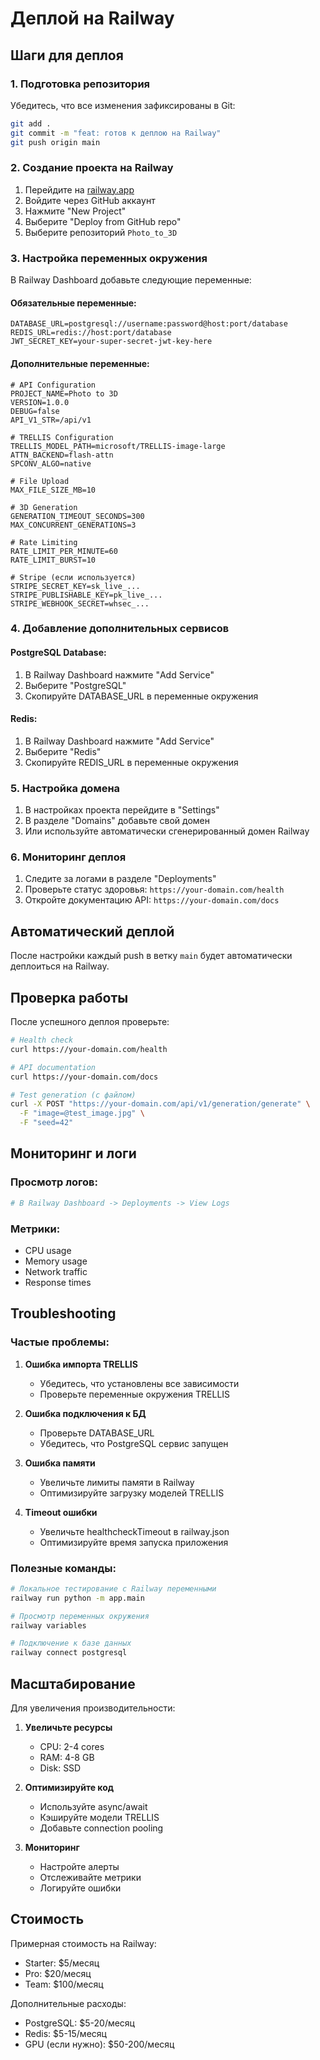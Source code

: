 # Деплой на Railway

## Шаги для деплоя

### 1. Подготовка репозитория

Убедитесь, что все изменения зафиксированы в Git:

```bash
git add .
git commit -m "feat: готов к деплою на Railway"
git push origin main
```

### 2. Создание проекта на Railway

1. Перейдите на [railway.app](https://railway.app)
2. Войдите через GitHub аккаунт
3. Нажмите "New Project"
4. Выберите "Deploy from GitHub repo"
5. Выберите репозиторий `Photo_to_3D`

### 3. Настройка переменных окружения

В Railway Dashboard добавьте следующие переменные:

#### Обязательные переменные:
```env
DATABASE_URL=postgresql://username:password@host:port/database
REDIS_URL=redis://host:port/database
JWT_SECRET_KEY=your-super-secret-jwt-key-here
```

#### Дополнительные переменные:
```env
# API Configuration
PROJECT_NAME=Photo to 3D
VERSION=1.0.0
DEBUG=false
API_V1_STR=/api/v1

# TRELLIS Configuration
TRELLIS_MODEL_PATH=microsoft/TRELLIS-image-large
ATTN_BACKEND=flash-attn
SPCONV_ALGO=native

# File Upload
MAX_FILE_SIZE_MB=10

# 3D Generation
GENERATION_TIMEOUT_SECONDS=300
MAX_CONCURRENT_GENERATIONS=3

# Rate Limiting
RATE_LIMIT_PER_MINUTE=60
RATE_LIMIT_BURST=10

# Stripe (если используется)
STRIPE_SECRET_KEY=sk_live_...
STRIPE_PUBLISHABLE_KEY=pk_live_...
STRIPE_WEBHOOK_SECRET=whsec_...
```

### 4. Добавление дополнительных сервисов

#### PostgreSQL Database:
1. В Railway Dashboard нажмите "Add Service"
2. Выберите "PostgreSQL"
3. Скопируйте DATABASE_URL в переменные окружения

#### Redis:
1. В Railway Dashboard нажмите "Add Service"
2. Выберите "Redis"
3. Скопируйте REDIS_URL в переменные окружения

### 5. Настройка домена

1. В настройках проекта перейдите в "Settings"
2. В разделе "Domains" добавьте свой домен
3. Или используйте автоматически сгенерированный домен Railway

### 6. Мониторинг деплоя

1. Следите за логами в разделе "Deployments"
2. Проверьте статус здоровья: `https://your-domain.com/health`
3. Откройте документацию API: `https://your-domain.com/docs`

## Автоматический деплой

После настройки каждый push в ветку `main` будет автоматически деплоиться на Railway.

## Проверка работы

После успешного деплоя проверьте:

```bash
# Health check
curl https://your-domain.com/health

# API documentation
curl https://your-domain.com/docs

# Test generation (с файлом)
curl -X POST "https://your-domain.com/api/v1/generation/generate" \
  -F "image=@test_image.jpg" \
  -F "seed=42"
```

## Мониторинг и логи

### Просмотр логов:
```bash
# В Railway Dashboard -> Deployments -> View Logs
```

### Метрики:
- CPU usage
- Memory usage  
- Network traffic
- Response times

## Troubleshooting

### Частые проблемы:

1. **Ошибка импорта TRELLIS**
   - Убедитесь, что установлены все зависимости
   - Проверьте переменные окружения TRELLIS

2. **Ошибка подключения к БД**
   - Проверьте DATABASE_URL
   - Убедитесь, что PostgreSQL сервис запущен

3. **Ошибка памяти**
   - Увеличьте лимиты памяти в Railway
   - Оптимизируйте загрузку моделей TRELLIS

4. **Timeout ошибки**
   - Увеличьте healthcheckTimeout в railway.json
   - Оптимизируйте время запуска приложения

### Полезные команды:

```bash
# Локальное тестирование с Railway переменными
railway run python -m app.main

# Просмотр переменных окружения
railway variables

# Подключение к базе данных
railway connect postgresql
```

## Масштабирование

Для увеличения производительности:

1. **Увеличьте ресурсы**
   - CPU: 2-4 cores
   - RAM: 4-8 GB
   - Disk: SSD

2. **Оптимизируйте код**
   - Используйте async/await
   - Кэшируйте модели TRELLIS
   - Добавьте connection pooling

3. **Мониторинг**
   - Настройте алерты
   - Отслеживайте метрики
   - Логируйте ошибки

## Стоимость

Примерная стоимость на Railway:
- Starter: $5/месяц
- Pro: $20/месяц  
- Team: $100/месяц

Дополнительные расходы:
- PostgreSQL: $5-20/месяц
- Redis: $5-15/месяц
- GPU (если нужно): $50-200/месяц
